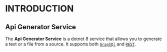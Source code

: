 # INTRODUCTION

## Api Generator Service


The **Api Generator Service** is a dotnet 8 service that allows you to generate a text or a file from a source. It supports both [`GraphQl`](http://localhost:5112/graphql/) and [`REST`](http://localhost:5112/swagger/index.html).